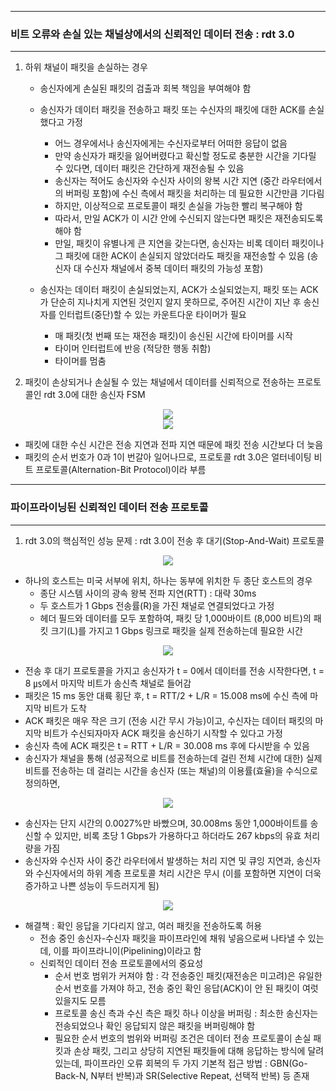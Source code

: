 -----
### 비트 오류와 손실 있는 채널상에서의 신뢰적인 데이터 전송 : rdt 3.0
-----
1. 하위 채널이 패킷을 손실하는 경우
   - 송신자에게 손실된 패킷의 검출과 회복 책임을 부여해야 함
   - 송신자가 데이터 패킷을 전송하고 패킷 또는 수신자의 패킷에 대한 ACK를 손실했다고 가정
     + 어느 경우에서나 송신자에게는 수신자로부터 어떠한 응답이 없음
     + 만약 송신자가 패킷을 잃어버렸다고 확신할 정도로 충분한 시간을 기다릴 수 있다면, 데이터 패킷은 간단하게 재전송될 수 있음
     + 송신자는 적어도 송신자와 수신자 사이의 왕복 시간 지연 (중간 라우터에서의 버퍼링 포함)에 수신 측에서 패킷을 처리하는 데 필요한 시간만큼 기다림
     + 하지만, 이상적으로 프로토콜이 패킷 손실을 가능한 빨리 복구해야 함
     + 따라서, 만일 ACK가 이 시간 안에 수신되지 않는다면 패킷은 재전송되도록 해야 함
     + 만일, 패킷이 유별나게 큰 지연을 갖는다면, 송신자는 비록 데이터 패킷이나 그 패킷에 대한 ACK이 손실되지 않았더라도 패킷을 재전송할 수 있음 (송신자 대 수신자 채널에서 중복 데이터 패킷의 가능성 포함)

   - 송신자는 데이터 패킷이 손실되었는지, ACK가 소실되었는지, 패킷 또는 ACK가 단순히 지나치게 지연된 것인지 알지 못하므로, 주어진 시간이 지난 후 송신자를 인터럽트(중단)할 수 있는 카운트다운 타이머가 필요
     + 매 패킷(첫 번째 또는 재전송 패킷)이 송신된 시간에 타이머를 시작
     + 타이머 인터럽트에 반응 (적당한 행동 취함)
     + 타이머를 멈춤

2. 패킷이 손상되거나 손실될 수 있는 채널에서 데이터를 신뢰적으로 전송하는 프로토콜인 rdt 3.0에 대한 송신자 FSM
<div align="center">
<img src="https://github.com/user-attachments/assets/26102668-7059-403d-82b3-e43d7d3c2d85">
</div>

<div align="center">
<img src="https://github.com/user-attachments/assets/d86010fb-1e17-4310-b01c-3548f9d176e4">
</div>

  - 패킷에 대한 수신 시간은 전송 지연과 전파 지연 때문에 패킷 전송 시간보다 더 늦음
  - 패킷의 순서 번호가 0과 1이 번갈아 일어나므로, 프로토콜 rdt 3.0은 얼터네이팅 비트 프로토콜(Alternation-Bit Protocol)이라 부름

-----
### 파이프라이닝된 신뢰적인 데이터 전송 프로토콜
-----
1. rdt 3.0의 핵심적인 성능 문제 : rdt 3.0이 전송 후 대기(Stop-And-Wait) 프로토콜
<div align="center">
<img src="https://github.com/user-attachments/assets/70e1f5a3-c8a7-4e20-885b-47f0d3532e7e">
</div>

   - 하나의 호스트는 미국 서부에 위치, 하나는 동부에 위치한 두 종단 호스트의 경우
     + 종단 시스템 사이의 광속 왕복 전파 지연(RTT) : 대략 30ms
     + 두 호스트가 1 Gbps 전송률(R)을 가진 채널로 연결되었다고 가정
     + 헤더 필드와 데이터를 모두 포함하여, 패킷 당 1,000바이트 (8,000 비트)의 패킷 크기(L)를 가지고 1 Gbps 링크로 패킷을 실제 전송하는데 필요한 시간
<div align="center">
<img src="https://github.com/user-attachments/assets/2d399e6c-b305-43c1-9c83-22536f5488a6">
</div>

   - 전송 후 대기 프로토콜을 가지고 송신자가 t = 0에서 데이터를 전송 시작한다면, t = 8 ㎲에서 마지막 비트가 송신측 채널로 들어감
   - 패킷은 15 ms 동안 대륙 횡단 후, t = RTT/2 + L/R = 15.008 ms에 수신 측에 마지막 비트가 도착
   - ACK 패킷은 매우 작은 크기 (전송 시간 무시 가능)이고, 수신자는 데이터 패킷의 마지막 비트가 수신되자마자 ACK 패킷을 송신하기 시작할 수 있다고 가정
   - 송신자 측에 ACK 패킷은 t = RTT + L/R = 30.008 ms 후에 다시받을 수 있음
   - 송신자가 채널을 통해 (성공적으로 비트를 전송하는데 걸린 전체 시간에 대한) 실제 비트를 전송하는 데 걸리는 시간을 송신자 (또는 채널)의 이용률(효율)을 수식으로 정의하면,
<div align="center">
<img src="https://github.com/user-attachments/assets/0d3fe7ff-4a11-425c-b277-48009e8cbf16">
</div>

   - 송신자는 단지 시간의 0.0027%만 바빴으며, 30.008ms 동안 1,000바이트를 송신할 수 있지만, 비록 초당 1 Gbps가 가용하다고 하더라도 267 kbps의 유효 처리량을 가짐
   - 송신자와 수신자 사이 중간 라우터에서 발생하는 처리 지연 및 큐잉 지연과, 송신자와 수신자에서의 하위 계층 프로토콜 처리 시간은 무시 (이를 포함하면 지연이 더욱 증가하고 나쁜 성능이 두드러지게 됨)
<div align="center">
<img src="https://github.com/user-attachments/assets/b3769e17-0baa-4e26-a5a1-a872b9f4847c">
</div>

   - 해결책 : 확인 응답을 기다리지 않고, 여러 패킷을 전송하도록 허용
     + 전송 중인 송신자-수신자 패킷을 파이프라인에 채워 넣음으로써 나타낼 수 있는데, 이를 파이프라니이(Pipelining)이라고 함
     + 신뢰적인 데이터 전송 프로토콜에서의 중요성
       * 순서 번호 범위가 커져야 함 : 각 전송중인 패킷(재전송은 미고려)은 유일한 순서 번호를 가져야 하고, 전송 중인 확인 응답(ACK)이 안 된 패킷이 여럿 있을지도 모름
       * 프로토콜 송신 측과 수신 측은 패킷 하나 이상을 버퍼링 : 최소한 송신자는 전송되었으나 확인 응답되지 않은 패킷을 버퍼링해야 함
       * 필요한 순서 번호의 범위와 버퍼링 조건은 데이터 전송 프로토콜이 손실 패킷과 손상 패킷, 그리고 상당히 지연된 패킷들에 대해 응답하는 방식에 달려있는데, 파이프라인 오류 회복의 두 가지 기본적 접근 방법 : GBN(Go-Back-N, N부터 반복)과 SR(Selective Repeat, 선택적 반복) 등 존재
       
